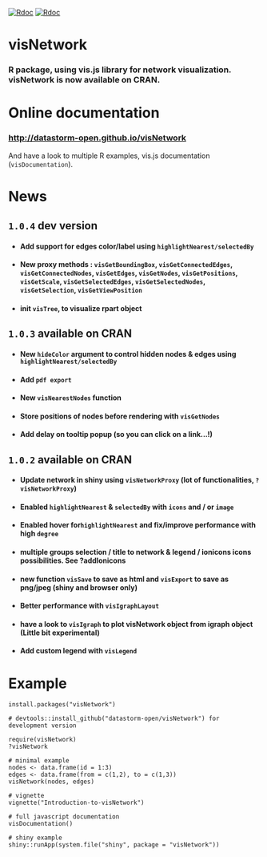 [![Rdoc](http://www.rdocumentation.org/badges/version/visNetwork)](http://www.rdocumentation.org/packages/visNetwork)
[![Rdoc](http://www.rdocumentation.org/api/badges/Direct/visNetwork)](http://www.rdocumentation.org/packages/visNetwork)


# visNetwork

### R package, using vis.js library for network visualization. visNetwork is now available on CRAN.

# Online documentation

### http://datastorm-open.github.io/visNetwork

And have a look to multiple R examples, vis.js documentation (````visDocumentation````). 

# News

## ``1.0.4`` dev version

* #### Add support for edges color/label using ``highlightNearest/selectedBy``

* #### New proxy methods : ``visGetBoundingBox``, ``visGetConnectedEdges``, ``visGetConnectedNodes``, ``visGetEdges``, ``visGetNodes``, ``visGetPositions``, ``visGetScale``, ``visGetSelectedEdges``, ``visGetSelectedNodes``, ``visGetSelection``, ``visGetViewPosition``

* #### init ``visTree``, to visualize rpart object

## ``1.0.3`` available on CRAN

* #### New ``hideColor`` argument to control hidden nodes & edges using ``highlightNearest/selectedBy``

* #### Add ``pdf export``

* #### New ``visNearestNodes`` function

* #### Store positions of nodes before rendering with ``visGetNodes``

* #### Add delay on tooltip popup (so you can click on a link...!)

## ``1.0.2`` available on CRAN

* #### Update network in shiny using  ````visNetworkProxy```` (lot of functionalities,  ````?visNetworkProxy````)

* #### Enabled ``highlightNearest`` & ``selectedBy`` with ``icons`` and / or ``image``

* #### Enabled hover for``highlightNearest`` and fix/improve performance with high ``degree``

* ####   multiple groups selection / title to network & legend / ionicons icons possibilities. See ?addIonicons

* #### new function ````visSave```` to save as html and ````visExport```` to save as png/jpeg (shiny and browser only)

* #### Better performance with ````visIgraphLayout````

* #### have a look to ````visIgraph```` to plot visNetwork object from igraph object (Little bit experimental)

* #### Add custom legend with ````visLegend````

# Example

```` 
install.packages("visNetwork")

# devtools::install_github("datastorm-open/visNetwork") for development version

require(visNetwork)
?visNetwork

# minimal example
nodes <- data.frame(id = 1:3)
edges <- data.frame(from = c(1,2), to = c(1,3))
visNetwork(nodes, edges)

# vignette
vignette("Introduction-to-visNetwork")

# full javascript documentation
visDocumentation()

# shiny example
shiny::runApp(system.file("shiny", package = "visNetwork"))
````
